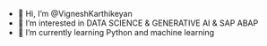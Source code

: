 - 👋 Hi, I’m @VigneshKarthikeyan
- 👀 I’m interested in DATA SCIENCE & GENERATIVE AI & SAP ABAP
- 🌱 I’m currently learning Python and machine learning

<!---
VigneshKarthikeyan2818/VigneshKarthikeyan2818 is a ✨ special ✨ repository because its `README.md` (this file) appears on your GitHub profile.
You can click the Preview link to take a look at your changes.
--->
